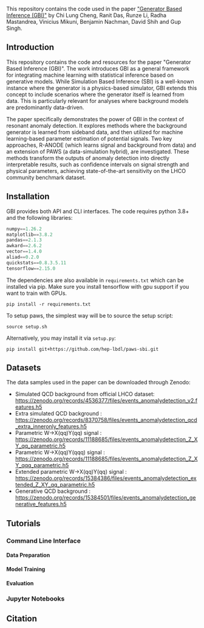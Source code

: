 This repository contains the code used in the paper ["Generator Based Inference (GBI)"](https://arxiv.org/abs/2405.08889) by Chi Lung Cheng, Ranit Das, Runze Li, Radha Mastandrea, Vinicius Mikuni, Benjamin Nachman, David Shih and Gup Singh.

## Introduction

This repository contains the code and resources for the paper "Generator Based Inference (GBI)". The work introduces GBI as a general framework for integrating machine learning with statistical inference based on generative models. While Simulation Based Inference (SBI) is a well-known instance where the generator is a physics-based simulator, GBI extends this concept to include scenarios where the generator itself is learned from data. This is particularly relevant for analyses where background models are predominantly data-driven.

The paper specifically demonstrates the power of GBI in the context of resonant anomaly detection. It explores methods where the background generator is learned from sideband data, and then utilized for machine learning-based parameter estimation of potential signals. Two key approaches, R-ANODE (which learns signal and background from data) and an extension of PAWS (a data-simulation hybrid), are investigated. These methods transform the outputs of anomaly detection into directly interpretable results, such as confidence intervals on signal strength and physical parameters, achieving state-of-the-art sensitivity on the LHCO community benchmark dataset.

## Installation

GBI provides both API and CLI interfaces. The code requires python 3.8+ and the following libraries:

```python
numpy==1.26.2
matplotlib==3.8.2
pandas==2.1.3
awkard==2.6.2
vector==1.4.0
aliad==0.2.0
quickstats==0.8.3.5.11
tensorflow==2.15.0
```

The dependencies are also available in `requirements.txt` which can be installed via pip. Make sure you install tensorflow with gpu support if you want to train with GPUs.

```
pip install -r requirements.txt
```

To setup paws, the simplest way will be to source the setup script:

```
source setup.sh
```

Alternatively, you may install it via `setup.py`:
```
pip install git+https://github.com/hep-lbdl/paws-sbi.git
```

## Datasets

The data samples used in the paper can be downloaded through Zenodo:

- Simulated QCD background from official LHCO dataset: https://zenodo.org/records/4536377/files/events_anomalydetection_v2.features.h5
- Extra simulated QCD background : https://zenodo.org/records/8370758/files/events_anomalydetection_qcd_extra_inneronly_features.h5
- Parametric W->X(qq)Y(qq) signal : https://zenodo.org/records/11188685/files/events_anomalydetection_Z_XY_qq_parametric.h5
- Parametric W->X(qq)Y(qqq) signal : https://zenodo.org/records/11188685/files/events_anomalydetection_Z_XY_qqq_parametric.h5
- Extended parametric W->X(qq)Y(qq) signal : https://zenodo.org/records/15384386/files/events_anomalydetection_extended_Z_XY_qq_parametric.h5
- Generative QCD background : https://zenodo.org/records/15384501/files/events_anomalydetection_generative_features.h5

## Tutorials

### Command Line Interface

#### Data Preparation

#### Model Training

#### Evaluation

### Jupyter Notebooks

## Citation
